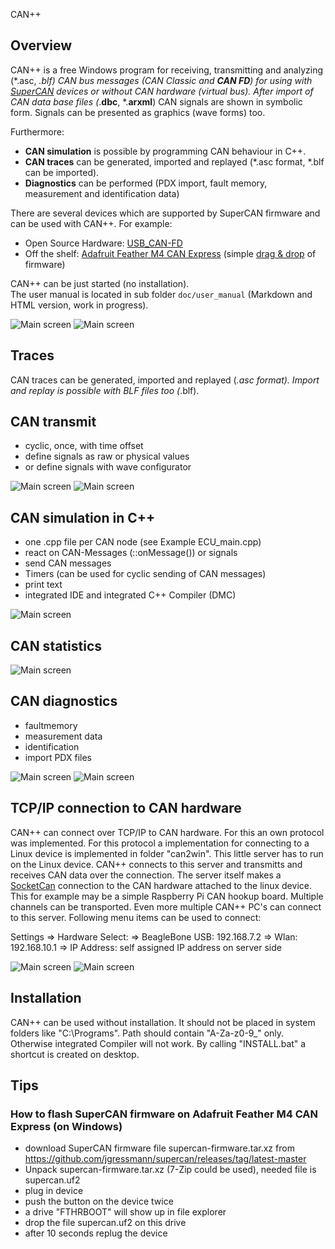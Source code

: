  CAN++

## Overview
CAN++ is a free Windows program for receiving, transmitting and analyzing (*.asc, *.blf) CAN bus messages (CAN Classic and **CAN FD**) for using with [SuperCAN](https://github.com/jgressmann/supercan) devices or without CAN hardware (virtual bus). After import of CAN data base files (*.**dbc**, *.**arxml**) CAN signals are shown in symbolic form. Signals can be presented as graphics (wave forms) too.

Furthermore:
- **CAN simulation** is possible by programming CAN behaviour in C++. 
- **CAN traces** can be generated, imported and replayed (*.asc format, *.blf can be imported).
- **Diagnostics** can be performed (PDX import, fault memory, measurement and identification data)

There are several devices which are supported by SuperCAN firmware and can be used with CAN++. For example:
- Open Source Hardware: [USB_CAN-FD](https://github.com/RudolphRiedel/USB_CAN-FD)
- Off the shelf: [Adafruit Feather M4 CAN Express](https://www.adafruit.com/product/4759) (simple [drag & drop](#tips) of firmware)

CAN++ can be just started (no installation).   
The user manual is located in sub folder `doc/user_manual` (Markdown and HTML version, work in progress). 


![Main screen](doc/screens/main2.jpg)
![Main screen](doc/screens/graph.jpg)

## Traces
CAN traces can be generated, imported and replayed (*.asc format). Import and replay is possible with BLF files too (*.blf).

## CAN transmit

- cyclic, once, with time offset
- define signals as raw or physical values
- or define signals with wave configurator

![Main screen](doc/screens/tx.jpg)
![Main screen](doc/screens/wave.jpg)

## CAN simulation in C++

- one .cpp file per CAN node (see Example ECU_main.cpp)
- react on CAN-Messages (::onMessage()) or signals
- send CAN messages
- Timers (can be used for cyclic sending of CAN messages)
- print text
- integrated IDE and integrated C++ Compiler (DMC)

![Main screen](doc/screens/canpr_context_with_build.jpg)

## CAN statistics

![Main screen](doc/screens/statistics.jpg)

## CAN diagnostics
- faultmemory
- measurement data
- identification
- import PDX files

![Main screen](doc/screens/faultmem.jpg)
![Main screen](doc/screens/measurements.jpg)

## TCP/IP connection to CAN hardware

CAN++ can connect over TCP/IP to CAN hardware. For this an own protocol was implemented. For this protocol a implementation for connecting to a Linux device is implemented in folder "can2win".
This little server has to run on the Linux device. CAN++ connects to this server and transmitts and receives CAN data over the connection. The server itself makes a [SocketCan](https://de.wikipedia.org/wiki/SocketCAN#:~:text=SocketCAN%20ist%20eine%20Sammlung%20von,Level%20CAN%20Framework%20(LLCF).) connection to the CAN hardware attached to the linux device. This for example may be a simple Raspberry Pi CAN hookup board. Multiple channels can be transported. Even more multiple CAN++ PC's can connect to this server.
Following menu items can be used to connect:

Settings => Hardware Select:
=> BeagleBone USB: 192.168.7.2
=> Wlan: 192.168.10.1
=> IP Address: self assigned IP address on server side

![Main screen](doc/screens/canpp_socketcan.jpg)
![Main screen](doc/screens/multi_canpp_tcp_arch.jpg)

## Installation

CAN++ can be used without installation. It should not be placed in system folders like "C:\Programs". Path should contain "A-Za-z0-9_" only. Otherwise integrated Compiler will not work. By calling "INSTALL.bat" a shortcut is created on desktop.

## Tips
### How to flash SuperCAN firmware on Adafruit Feather M4 CAN Express (on Windows)
- download SuperCAN firmware file supercan-firmware.tar.xz from https://github.com/jgressmann/supercan/releases/tag/latest-master
- Unpack supercan-firmware.tar.xz (7-Zip could be used), needed file is supercan.uf2
- plug in device
- push the button on the device twice
- a drive "FTHRBOOT" will show up in file explorer
- drop the file supercan.uf2 on this drive
- after 10 seconds replug the device
